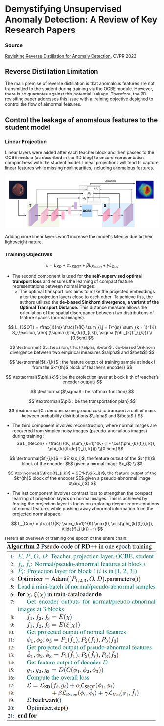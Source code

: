 
# Demystifying Unsupervised Anomaly Detection: A Review of Key Research Papers

### Source
[Revisiting Reverse Distillation for Anomaly Detection](https://openaccess.thecvf.com/content/CVPR2023/html/Tien_Revisiting_Reverse_Distillation_for_Anomaly_Detection_CVPR_2023_paper.html), CVPR 2023


## Reverse Distillation Limitation

The main premise of reverse distillation is that anomalous features are not transmitted to the student during training via the OCBE module. However, there is no guarantee against this potential leakage. Therefore, the RD revisiting paper addresses this issue with a training objective designed to control the flow of abnormal features.

## Control the leakage of anomalous features to the student model

### Linear Projection

Linear layers were added after each teacher block and then passed to the OCBE module (as described in the RD blog) to ensure representation compactness with the student model. Linear projections will tend to capture linear features while missing nonlinearities, including anomalous features.

<img src="figures/revisiting-kd/projection-after-ocbe.png" alt="drawing" width="700"/>


Adding more linear layers won't increase the model's latency due to their lightweight nature.

### Training Objectives

$$
L = L_{KD} + \alpha L_{SSOT} + \beta L_{Recon} + \gamma L_{Con} 
$$

- The second component is used for **the self-supervised optimal transport loss** and ensures the learning of compact feature representations between normal images:
    - The optimal transport loss aims to make the projected embeddings after the projection layers close to each other. To achieve this, the authors utilized the **de-biased Sinkhorn divergence, a variant of the Optimal Transport Distance.** This distance measure allows the calculation of the spatial discrepancy between two distributions of feature spaces (normal images).

$$
L_{SSOT} = \frac{1}{m} \frac{1}{K} \sum_{i,j = 1}^{m} \sum_{k = 1}^{K} S_{\epsilon, \rho} (\sigma (\phi_{k}(f_{i,k}), \sigma (\phi_{k}(f_{j,k})) \\[0.5cm] 
$$

$$
\textnormal{
$S_{\epsilon, \rho}(\alpha, \beta)$ : de-biased Sinkhorn divergence between two empirical measures $\alpha$ and $\beta$}
$$ 

$$
\textnormal{$f_{i,k}$ : the feature output of training sample at index i from the $k^{th}$ block of teacher’s encoder} $$ 


$$
\textnormal{$\phi_{k}$ : be
the projection layer at block k
th of teacher’s encoder output} $$ 

$$
\textnormal{$\sigma$ : be softmax function} $$ 

$$
\textnormal{$\pi$ : be the transportation plan} $$ 

$$
\textnormal{C  : denotes some ground cost to transport a unit of mass between probability distributions $\alpha$ and $\beta$ }
$$

- The third component involves reconstruction, where normal images are recovered from simplex noisy images (pseudo-anomalous images) during training :
$$
L_{Recon} = \frac{1}{K} \sum_{k=1}^{K} (1 - \cos(\phi_{k}(f_{i, k}), \phi_{k}(\tilde{f}_{i, k}))) \\[0.5cm]
$$

$$
\textnormal{$f_{i,k}$ = $E^k(x_i)$, the feature output of the $k^{th}$ block of the encoder $E$ given a normal image $x_i$} \\
$$

$$
\textnormal{$\tilde{f}_{i,k}$ = $E^k(\xi(x_i))$, the feature output of the $k^{th}$ block of the encoder $E$ given a pseudo-abnormal image $\xi(x_i)$}
$$
    
    

- The last component involves contrast loss to strengthen the compact learning of projection layers on normal images. This is achieved by forcing the projection layer to focus on exploring deeper representations of normal features while pushing away abnormal information from the projected normal space.
    
$$
L_{Con} = \frac{1}{K} \sum_{k=1}^{K} \max(0, \cos(\phi_{k}(f_{i,k}), \tilde{f}_{i,k}) - f)
$$
    

    
Here's an overview of training one epoch of the entire chain:
<img src="figures/revisiting-kd/algo.png" alt="drawing" width="600"/>
    
